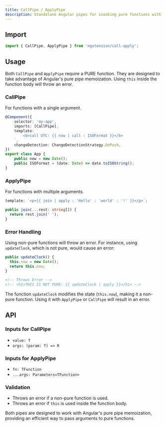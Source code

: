 ```yaml
---
title: CallPipe / ApplyPipe
description: Standalone Angular pipes for invoking pure functions with arguments, leveraging Angular's pure pipe memoization.
---
```


## Import

```typescript
import { CallPipe, ApplyPipe } from 'ngxtension/call-apply';
```

## Usage

Both `CallPipe` and `ApplyPipe` require a PURE function. They are designed to take advantage of Angular's pure pipe memoization. Using `this` inside the function body will throw an error.

### CallPipe

For functions with a single argument.

```typescript
@Component({
	selector: 'my-app',
	imports: [CallPipe],
	template: `
		<b>call UTC: {{ now | call : ISOFormat }}</b>
	`,
	changeDetection: ChangeDetectionStrategy.OnPush,
})
export class App {
	public now = new Date();
	public ISOFormat = (date: Date) => date.toISOString();
}
```

### ApplyPipe

For functions with multiple arguments.

```typescript
template: `<p>{{ join | apply : 'Hello' : 'world' : '!' }}</p>`;
```

```typescript
public join(...rest: string[]) {
  return rest.join(' ');
}
```

### Error Handling

Using non-pure functions will throw an error. For instance, using `updateClock`, which is not pure, would cause an error:

```typescript
public updateClock() {
  this.now = new Date();
  return this.now;
}
```

```html
<!-- Throws Error -->
<!-- <h1>THIS IS NOT PURE: {{ updateClock | apply }}</h1> -->
```

The function `updateClock` modifies the state (`this.now`), making it a non-pure function. Using it with `ApplyPipe` or `CallPipe` will result in an error.

## API

### Inputs for CallPipe

- `value: T`
- `args: (param: T) => R`

### Inputs for ApplyPipe

- `fn: TFunction`
- `...args: Parameters<TFunction>`

### Validation

- Throws an error if a non-pure function is used.
- Throws an error if `this` is used inside the function body.

Both pipes are designed to work with Angular's pure pipe memoization, providing an efficient way to pass arguments to pure functions.
